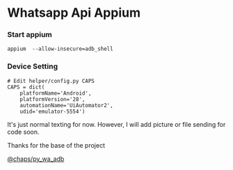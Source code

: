 # Whatsapp Api Appium

### Start appium 

    appium  --allow-insecure=adb_shell

### Device Setting

    # Edit helper/config.py CAPS
    CAPS = dict(
        platformName='Android',
        platformVersion='28',
        automationName='UiAutomator2',
        udid='emulator-5554')

It's just normal texting for now. However, I will add picture or file sending for code  soon.

Thanks for the base of the project

[@chaps/py_wa_adb](https://github.com/chaps/py_wa_adb)